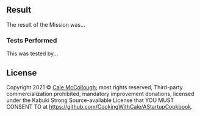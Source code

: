 ## Result

The result of the Mission was...

### Tests Performed

This was tested by...

## License

Copyright 2021 © [Cale McCollough](https://cookingwithcale.org); most rights reserved, Third-party commercialization prohibited, mandatory improvement donations, licensed under the Kabuki Strong Source-available License that YOU MUST CONSENT TO at <https://github.com/CookingWithCale/AStartupCookbook>.
